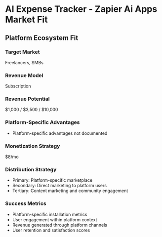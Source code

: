 # AI Expense Tracker - Zapier Ai Apps Market Fit

## Platform Ecosystem Fit

### Target Market
Freelancers, SMBs

### Revenue Model
Subscription

### Revenue Potential
$1,000 / $3,500 / $10,000

### Platform-Specific Advantages
- Platform-specific advantages not documented

### Monetization Strategy
$8/mo

### Distribution Strategy
- Primary: Platform-specific marketplace
- Secondary: Direct marketing to platform users
- Tertiary: Content marketing and community engagement

### Success Metrics
- Platform-specific installation metrics
- User engagement within platform context
- Revenue generated through platform channels
- User retention and satisfaction scores
